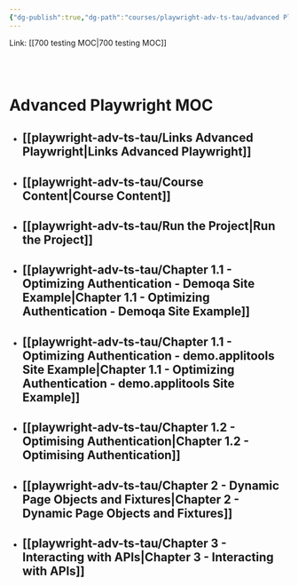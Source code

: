 ```yaml
---
{"dg-publish":true,"dg-path":"courses/playwright-adv-ts-tau/advanced Playwright MOC.md","permalink":"/courses/playwright-adv-ts-tau/advanced-playwright-moc/","tags":["MOC"],"created":"","updated":""}
---
```



Link: [[700 testing MOC\|700 testing MOC]]

<br />

<br />

# Advanced Playwright MOC

- ## [[playwright-adv-ts-tau/Links Advanced Playwright\|Links Advanced Playwright]]
- ## [[playwright-adv-ts-tau/Course Content\|Course Content]]
- ## [[playwright-adv-ts-tau/Run the Project\|Run the Project]]
- ## [[playwright-adv-ts-tau/Chapter 1.1 - Optimizing Authentication - Demoqa Site Example\|Chapter 1.1 - Optimizing Authentication - Demoqa Site Example]]
- ## [[playwright-adv-ts-tau/Chapter 1.1 - Optimizing Authentication - demo.applitools Site Example\|Chapter 1.1 - Optimizing Authentication - demo.applitools Site Example]]
- ## [[playwright-adv-ts-tau/Chapter 1.2 - Optimising Authentication\|Chapter 1.2 - Optimising Authentication]]
- ## [[playwright-adv-ts-tau/Chapter 2 - Dynamic Page Objects and Fixtures\|Chapter 2 - Dynamic Page Objects and Fixtures]]
- ## [[playwright-adv-ts-tau/Chapter 3 - Interacting with APIs\|Chapter 3 - Interacting with APIs]]